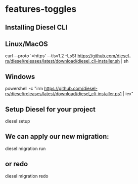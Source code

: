 # features-toggles

## Installing Diesel CLI

## Linux/MacOS

curl --proto '=https' --tlsv1.2 -LsSf <https://github.com/diesel-rs/diesel/releases/latest/download/diesel_cli-installer.sh> | sh

## Windows

powershell -c "irm <https://github.com/diesel-rs/diesel/releases/latest/download/diesel_cli-installer.ps1> | iex"

## Setup Diesel for your project

diesel setup

## We can apply our new migration:

diesel migration run

## or redo

diesel migration redo
